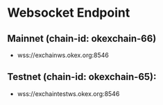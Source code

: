 # Websocket Endpoint

## Mainnet (chain-id: okexchain-66)
- wss://exchainws.okex.org:8546

## Testnet (chain-id: okexchain-65):
- wss://exchaintestws.okex.org:8546


